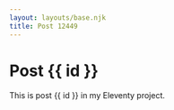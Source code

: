 ```yaml
---
layout: layouts/base.njk
title: Post 12449
---
```


# Post {{ id }}

This is post {{ id }} in my Eleventy project.
